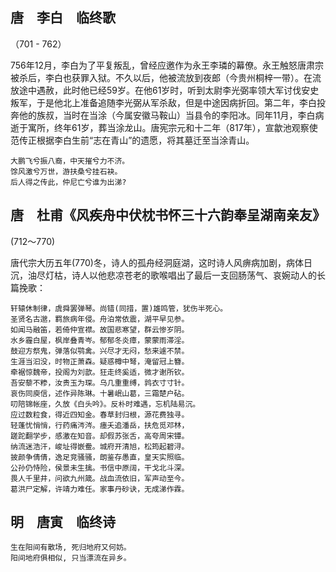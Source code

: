 

## 唐　李白　临终歌
（701 - 762）

756年12月，李白为了平复叛乱，曾经应邀作为永王李璘的幕僚。永王触怒唐肃宗被杀后，李白也获罪入狱。不久以后，他被流放到夜郎（今贵州桐梓一带）。在流放途中遇赦，此时他已经59岁。在他61岁时，听到太尉李光弼率领大军讨伐安史叛军，于是他北上准备追随李光弼从军杀敌，但是中途因病折回。第二年，李白投奔他的族叔，当时在当涂（今属安徽马鞍山）当县令的李阳冰。同年11月，李白病逝于寓所，终年61岁，葬当涂龙山。唐宪宗元和十二年（817年），宣歙池观察使范传正根据李白生前“志在青山”的遗愿，将其墓迁至当涂青山。    

```
大鹏飞兮振八裔，中天摧兮力不济。
馀风激兮万世，游扶桑兮挂石袂。
后人得之传此，仲尼亡兮谁为出涕?
```

## 唐　杜甫《风疾舟中伏枕书怀三十六韵奉呈湖南亲友》
(712～770)

唐代宗大历五年(770)冬，诗人的孤舟经洞庭湖，这时诗人风痹病加剧，病体日沉，油尽灯枯，诗人以他悲凉苍老的歌喉唱出了最后一支回肠荡气、哀婉动人的长篇挽歌：
　　
```
轩辕休制律，虞舜罢弹琴。尚错(同措，置)雄鸣管，犹伤半死心。
圣贤名古邈，羁旅病年侵。舟泊常依震，湖平早见参。
如闻马融笛，若倚仲宣襟。故国悲寒望，群云惨岁阴。
水乡霾白屋，枫岸叠青岑。郁郁冬炎瘴，蒙蒙雨滞淫。
鼓迎方祭鬼，弹落似鹗禽。兴尽才无闷，愁来遽不禁。
生涯当汩没，时物正萧森。疑惑樽中弩，淹留冠上簪。
牵裾惊魏帝，投阁为刘歆。狂走终奚适，微才谢所钦。
吾安藜不糁，汝贵玉为琛。乌几重重缚，鹑衣寸寸针。
哀伤同庾信，述作异陈琳。十暑岷山葛，三霜楚户砧。
叨陪锦帐座，久放《白头吟》。反朴时难遇，忘机陆易沉。
应过数粒食，得近四知金。春草封归根，源花费独寻。
轻蓬忧悄悄，行药痛涔涔。瘗夭追潘岳，扶危觅邓林，
蹉跎翻学步，感激在知音。却假苏张舌，高夸周宋镡。
纳流迷浩汗，峻址得嵌鲞。城府开清旭，松筠起碧浔。
披颜争倩倩，逸足竞骚骚，朗鉴存愚直，皇天实照临。
公孙仍恃险，侯景未生擒。书信中原阔，干戈北斗深。
畏人千里井，问欲九州箴。战血流依旧，军声动至今。
葛洪尸定解，许靖力难任。家事丹砂诀，无成涕作霖。
```

## 明　唐寅　临终诗

```
生在阳间有散场, 死归地府又何妨。
阳间地府俱相似, 只当漂流在异乡。
```

